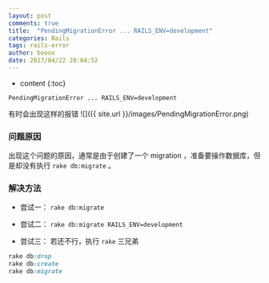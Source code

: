 ```yaml
---
layout: post
comments: true
title:  "PendingMigrationError ... RAILS_ENV=development"
categories: Rails
tags: rails-error
author: booox
date: 2017/04/22 20:04:52
---
```


* content
{:toc}

`PendingMigrationError ... RAILS_ENV=development`



有时会出现这样的报错
![]({{ site.url }}/images/PendingMigrationError.png)




### 问题原因

出现这个问题的原因，通常是由于创建了一个 migration ，准备要操作数据库，但是却没有执行 `rake db:migrate` 。

### 解决方法

* 尝试一：
`rake db:migrate`

* 尝试二：
`rake db:migrate RAILS_ENV=development`

* 尝试三：
若还不行，执行 `rake` 三兄弟

```ruby
rake db:drop
rake db:create
rake db:migrate
```

